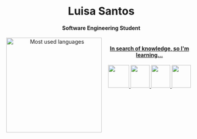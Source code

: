 <h1 align="center"> Luisa Santos </h1>

<div align="center">
<b>Software Engineering Student</b>

<br>
<br>

<section  style="display:flex">

<div>
<a href="https://github.com/luisasacramento">
<img loading="lazy" height="250em" src="https://github-readme-stats.vercel.app/api/top-langs/?username=luisasacramento&layout=compact&langs_count=7&theme=transparent&title_color=4a86d1"  alt="Most used languages"
             align="right">
</div>


<h4> In search of knowledge, so I'm learning...</h4>
<div align="">
  
<img src="https://cdn.jsdelivr.net/gh/devicons/devicon/icons/java/java-original.svg" width="55" height="60" />
<img src="https://cdn.jsdelivr.net/gh/devicons/devicon/icons/python/python-original.svg" width="50" height="60"/>
<img src="https://cdn.jsdelivr.net/gh/devicons/devicon/icons/javascript/javascript-original.svg" width="50" height="60"/>
<img src="https://cdn.jsdelivr.net/gh/devicons/devicon/icons/react/react-original.svg" width="50" height="60"/>

</div>
          
          
          
          
          
          
          
</section>
